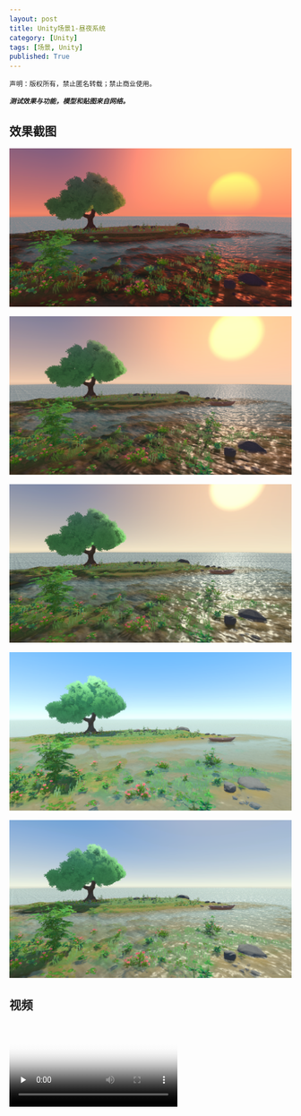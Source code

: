 ```yaml
---
layout: post
title: Unity场景1-昼夜系统
category: [Unity]
tags: [场景, Unity]
published: True
---
```



`声明：版权所有，禁止匿名转载；禁止商业使用。`

***`测试效果与功能，模型和贴图来自网络。`***

## 效果截图

<left><img src="/public/img/场景练习/Unity场景1/1.bmp"></left>

<left><img src="/public/img/场景练习/Unity场景1/2.bmp"></left>

<left><img src="/public/img/场景练习/Unity场景1/3.bmp"></left>

<left><img src="/public/img/场景练习/Unity场景1/4.bmp"></left>

<left><img src="/public/img/场景练习/Unity场景1/5.bmp"></left>


## 视频

<video id="video" controls="" preload="none" poster="封面">
      <source id="mp4" src="/public/img/场景练习/Unity场景1/Unity场景1.mp4" type="video/mp4">
</videos>

<video id="video" controls="" preload="none" poster="封面">
      <source id="mp4" src="/public/img/场景练习/Unity场景1/Unity场景1_2.mp4" type="video/mp4">
</videos>
